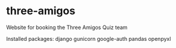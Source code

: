 # three-amigos
Website for booking the Three Amigos Quiz team

Installed packages:
django
gunicorn
google-auth
pandas
openpyxl
